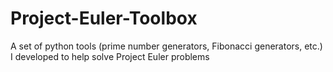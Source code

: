 Project-Euler-Toolbox
=====================

A set of python tools (prime number generators, Fibonacci generators, etc.)  I developed to help solve Project Euler problems
